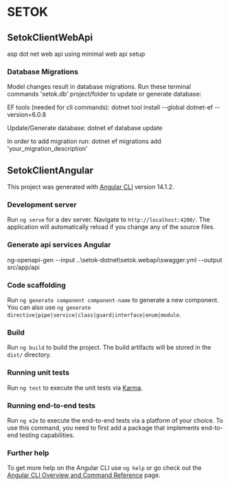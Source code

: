 # SETOK

## SetokClientWebApi

asp dot net web api using minimal web api setup

### Database Migrations

Model changes result in database migrations. Run these terminal commands 'setok.db' project/folder to update or generate database:

EF tools (needed for cli commands):
dotnet tool install --global dotnet-ef --version=6.0.8

Update/Generate database:
dotnet ef database update

In order to add migration run:
dotnet ef migrations add 'your_migration_description'

## SetokClientAngular

This project was generated with [Angular CLI](https://github.com/angular/angular-cli) version 14.1.2.

### Development server

Run `ng serve` for a dev server. Navigate to `http://localhost:4200/`. The application will automatically reload if you change any of the source files.

### Generate api services Angular

ng-openapi-gen --input ..\setok-dotnet\setok.webapi\swagger.yml --output src/app/api

### Code scaffolding

Run `ng generate component component-name` to generate a new component. You can also use `ng generate directive|pipe|service|class|guard|interface|enum|module`.

### Build

Run `ng build` to build the project. The build artifacts will be stored in the `dist/` directory.

### Running unit tests

Run `ng test` to execute the unit tests via [Karma](https://karma-runner.github.io).

### Running end-to-end tests

Run `ng e2e` to execute the end-to-end tests via a platform of your choice. To use this command, you need to first add a package that implements end-to-end testing capabilities.

### Further help

To get more help on the Angular CLI use `ng help` or go check out the [Angular CLI Overview and Command Reference](https://angular.io/cli) page.
